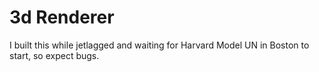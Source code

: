 # 3d Renderer
I built this while jetlagged and waiting for Harvard Model UN in Boston to start, so expect bugs.
